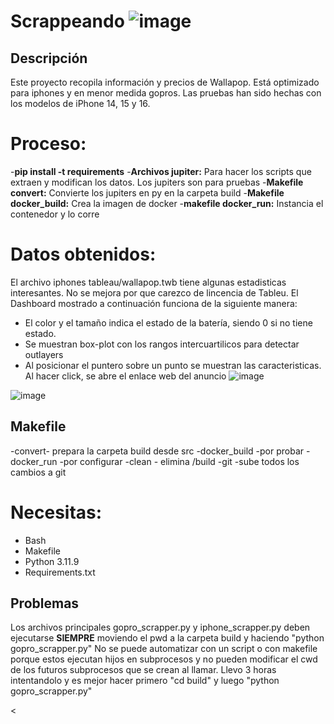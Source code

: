 # Scrappeando ![image](https://github.com/user-attachments/assets/49106eed-9358-4b55-bd46-146989f06058)

## Descripción
Este proyecto recopila información y precios de Wallapop. Está optimizado para iphones y en menor medida gopros. Las pruebas han sido hechas con los modelos de iPhone 14, 15 y 16.

# Proceso:
-**pip install -t requirements**
-**Archivos jupiter:** Para hacer los scripts que extraen y modifican los datos. Los jupiters son para pruebas
-**Makefile convert:** Convierte los jupiters en py en la carpeta build
-**Makefile docker_build:** Crea la imagen de docker
-**makefile docker_run:** Instancia el contenedor y lo corre

# Datos obtenidos:
El archivo iphones tableau/wallapop.twb tiene algunas estadisticas interesantes. No se mejora por que carezco de lincencia de Tableu. El Dashboard mostrado a continuación funciona de la siguiente manera:
- El color y el tamaño indica el estado de la batería, siendo 0 si no tiene estado.
- Se muestran box-plot con los rangos intercuartilicos para detectar outlayers
- Al posicionar el puntero sobre un punto se muestran las caracteristicas. Al hacer click, se abre el enlace web del anuncio
![image](https://github.com/user-attachments/assets/58e7e3ff-3a32-452c-bcbd-1526baf277f5)

![image](https://github.com/user-attachments/assets/164ccd0f-47cc-45d4-9220-2066ed423a38)

## Makefile
-convert- prepara la carpeta build desde src
-docker_build -por probar
-docker_run -por configurar
-clean - elimina /build
-git -sube todos los cambios a git

# Necesitas:
- Bash
- Makefile
- Python 3.11.9
- Requirements.txt

## Problemas
Los archivos principales gopro_scrapper.py y iphone_scrapper.py deben ejecutarse **SIEMPRE** moviendo el pwd a la carpeta build y haciendo "python gopro_scrapper.py"
No se puede automatizar con un script o con makefile porque estos ejecutan hijos en subprocesos y no pueden modificar el cwd de los futuros subprocesos que se crean al llamar. Llevo 3 horas intentandolo y es mejor hacer primero "cd build" y luego "python gopro_scrapper.py"

<